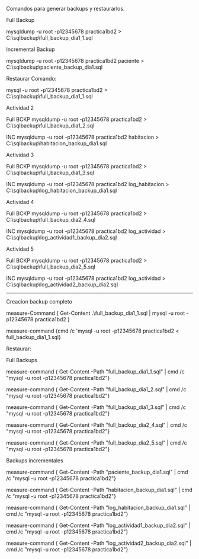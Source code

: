 
Comandos para generar backups y restaurarlos.

Full Backup

mysqldump -u root -p12345678 practica1bd2 > C:\sqlbackup\full_backup_dia1_1.sql

Incremental Backup

mysqldump -u root -p12345678 practica1bd2 paciente > C:\sqlbackup\paciente_backup_dia1.sql


Restaurar
Comando: 

mysql -u root -p12345678 practica1bd2 > C:\sqlbackup\full_backup_dia1_1.sql



Actividad 2

Full BCKP
mysqldump -u root -p12345678 practica1bd2 > C:\sqlbackup\full_backup_dia1_2.sql

INC
mysqldump -u root -p12345678 practica1bd2 habitacion > C:\sqlbackup\habitacion_backup_dia1.sql



Actividad 3

Full BCKP
mysqldump -u root -p12345678 practica1bd2 > C:\sqlbackup\full_backup_dia1_3.sql

INC
mysqldump -u root -p12345678 practica1bd2 log_habitacion > C:\sqlbackup\log_habitacion_backup_dia1.sql



Actividad 4

Full BCKP
mysqldump -u root -p12345678 practica1bd2 > C:\sqlbackup\full_backup_dia2_4.sql

INC
mysqldump -u root -p12345678 practica1bd2 log_actividad > C:\sqlbackup\log_actividad1_backup_dia2.sql


Actividad 5

Full BCKP
mysqldump -u root -p12345678 practica1bd2 > C:\sqlbackup\full_backup_dia2_5.sql

INC
mysqldump -u root -p12345678 practica1bd2 log_actividad > C:\sqlbackup\log_actividad2_backup_dia2.sql




______________________________________________________________________________________________________



Creacion backup completo

measure-Command { Get-Content .\full_backup_dia1_1.sql | mysql -u root -p12345678 practica1bd2 }

measure-command {cmd /c 'mysql -u root -p12345678 practica1bd2 < full_backup_dia1_1.sql}


Restaurar:

Full Backups

measure-command { Get-Content -Path "full_backup_dia1_1.sql" | cmd /c "mysql -u root -p12345678 practica1bd2"}

measure-command { Get-Content -Path "full_backup_dia1_2.sql" | cmd /c "mysql -u root -p12345678 practica1bd2"}

measure-command { Get-Content -Path "full_backup_dia1_3.sql" | cmd /c "mysql -u root -p12345678 practica1bd2"}

measure-command { Get-Content -Path "full_backup_dia2_4.sql" | cmd /c "mysql -u root -p12345678 practica1bd2"}


measure-command { Get-Content -Path "full_backup_dia2_5.sql" | cmd /c "mysql -u root -p12345678 practica1bd2"}



Backups incrementales


measure-command { Get-Content -Path "paciente_backup_dia1.sql" | cmd /c "mysql -u root -p12345678 practica1bd2"}

measure-command { Get-Content -Path "habitacion_backup_dia1.sql" | cmd /c "mysql -u root -p12345678 practica1bd2"}


measure-command { Get-Content -Path "log_habitacion_backup_dia1.sql" | cmd /c "mysql -u root -p12345678 practica1bd2"}


measure-command { Get-Content -Path "log_actividad1_backup_dia2.sql" | cmd /c "mysql -u root -p12345678 practica1bd2"}

measure-command { Get-Content -Path "log_actividad2_backup_dia2.sql" | cmd /c "mysql -u root -p12345678 practica1bd2"}